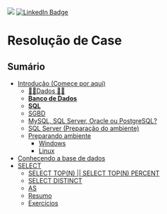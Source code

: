 # 
![](https://img.shields.io/badge/feito%20com%20%E2%9D%A4%20por-Monique-Cardoso)
[![LinkedIn Badge](https://img.shields.io/badge/LinkedIn-Profile-informational?style=flat&logo=linkedin&logoColor=white&color=0D76A8)](https://www.linkedin.com/in/monique-cardoso21)


<h1>Resolução de Case</h1>

## Sumário

- [Introdução (Começe por aqui)](#introdução-começe-por-aqui)
  - [🎲🎲Dados 🎲🎲](#dados-)
  - [**Banco de Dados**](#banco-de-dados)
  - [**SQL**](#sql)
  - [SGBD](#sgbd)
  - [MySQL, SQL Server, Oracle ou PostgreSQL?](#mysql-sql-server-oracle-ou-postgresql)
  - [SQL Server (Preparação do ambiente)](#sql-server-preparação-do-ambiente)
  - [Preparando ambiente](#preparando-ambiente)
    - [Windows](#windows)
    - [Linux](#linux)
- [Conhecendo a base de dados](#conhecendo-a-base-de-dados)
- [SELECT](#select)
  - [SELECT TOP(N) || SELECT TOP(N) PERCENT](#select-topn--select-topn-percent)
  - [SELECT DISTINCT](#select-distinct)
  - [AS](#as)
  - [Resumo](#resumo)
  - [Exercícios](#exercícios)

